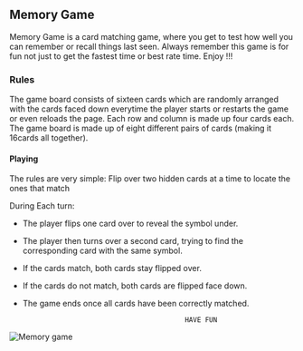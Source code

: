 ## Memory Game

Memory Game is a card matching game, where you get to test how well you can remember or recall things last seen. Always remember this game is for fun not just to get the fastest time or best rate time. Enjoy !!!

### Rules
The game board consists of sixteen cards which are randomly arranged with the cards faced down everytime the player starts or restarts the game or even reloads the page. Each row and column is made up four cards each. The game board  is made up of eight different pairs of cards (making it 16cards all together). 

#### Playing

The rules are very simple:
  Flip over two hidden cards at a time to locate the ones that match

During Each turn:

* The player flips one card over to reveal the symbol under.
* The player then turns over a second card, trying to find the corresponding card with the same symbol.
* If the cards match, both cards stay flipped over.
* If the cards do not match, both cards are flipped face down.
* The game ends once all cards have been correctly matched.


                                              HAVE FUN
![Memory game](memory-game-screenshot.png)  
